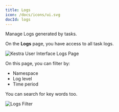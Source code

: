 ```yaml
---
title: Logs
icon: /docs/icons/ui.svg
docId: logs
---
```


Manage Logs generated by tasks.

On the **Logs** page, you have access to all task logs.

![Kestra User Interface Logs Page](/docs/user-interface-guide/10-Logs.png)

On this page, you can filter by:
- Namespace
- Log level
- Time period

You can search for key words too.

![Logs Filter](/docs/user-interface-guide/logs-filter.png)
